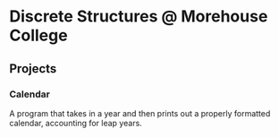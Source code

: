 # Discrete Structures @ Morehouse College

## Projects
### Calendar

A program that takes in a year and then prints out a properly formatted
calendar, accounting for leap years.
